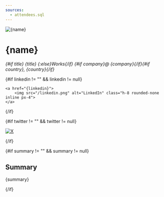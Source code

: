 ```yaml
---
sources: 
  - attendees.sql
---
```



<script>
    const name = attendees.filter(attendee => attendee.attendee_id == $page.params.attendee)[0].first_name + " " + attendees.filter(attendee => attendee.attendee_id == $page.params.attendee)[0].last_name;
    const photo_url = attendees.filter(attendee => attendee.attendee_id == $page.params.attendee)[0].photo_url;
    const company = attendees.filter(attendee => attendee.attendee_id == $page.params.attendee)[0].company;
    const title = attendees.filter(attendee => attendee.attendee_id == $page.params.attendee)[0].title;
    const country = attendees.filter(attendee => attendee.attendee_id == $page.params.attendee)[0].country;
    const linkedin = attendees.filter(attendee => attendee.attendee_id == $page.params.attendee)[0].linkedin;
    const twitter = attendees.filter(attendee => attendee.attendee_id == $page.params.attendee)[0].twitter;
    const summary = attendees.filter(attendee => attendee.attendee_id == $page.params.attendee)[0].summary;
</script>





<img src="{photo_url}" alt="{name}" class="rounded-full inline p-3 h-48">

# {name}

_{#if title} {title} {:else}Works{/if} {#if company}@ {company}{/if}{#if country}, {country}{/if}_

{#if linkedin != "" && linkedin != null}

    <a href="{linkedin}">
        <img src="/linkedin.png" alt="LinkedIn" class="h-8 rounded-none inline px-4">
    </a>

{/if}

{#if twitter != "" && twitter != null}

<a href=https://twitter.com/{twitter}>
    <img src="/x.png" alt="X" class="h-8 rounded-none inline">
</a>

{/if}

{#if summary != "" && summary != null}

## Summary

{summary}

{/if}
